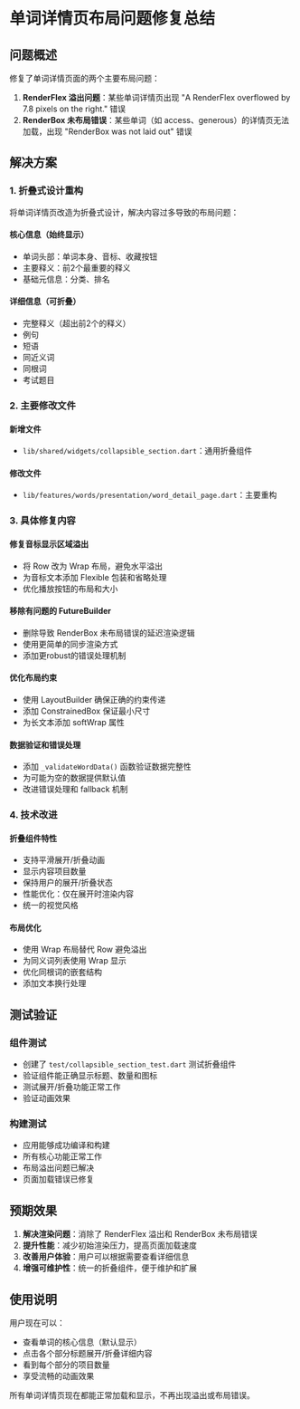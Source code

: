 # 单词详情页布局问题修复总结

## 问题概述

修复了单词详情页面的两个主要布局问题：

1. **RenderFlex 溢出问题**：某些单词详情页出现 "A RenderFlex overflowed by 7.8 pixels on the right." 错误
2. **RenderBox 未布局错误**：某些单词（如 access、generous）的详情页无法加载，出现 "RenderBox was not laid out" 错误

## 解决方案

### 1. 折叠式设计重构

将单词详情页改造为折叠式设计，解决内容过多导致的布局问题：

#### 核心信息（始终显示）
- 单词头部：单词本身、音标、收藏按钮
- 主要释义：前2个最重要的释义
- 基础元信息：分类、排名

#### 详细信息（可折叠）
- 完整释义（超出前2个的释义）
- 例句
- 短语
- 同近义词
- 同根词
- 考试题目

### 2. 主要修改文件

#### 新增文件
- `lib/shared/widgets/collapsible_section.dart`：通用折叠组件

#### 修改文件
- `lib/features/words/presentation/word_detail_page.dart`：主要重构

### 3. 具体修复内容

#### 修复音标显示区域溢出
- 将 Row 改为 Wrap 布局，避免水平溢出
- 为音标文本添加 Flexible 包装和省略处理
- 优化播放按钮的布局和大小

#### 移除有问题的 FutureBuilder
- 删除导致 RenderBox 未布局错误的延迟渲染逻辑
- 使用更简单的同步渲染方式
- 添加更robust的错误处理机制

#### 优化布局约束
- 使用 LayoutBuilder 确保正确的约束传递
- 添加 ConstrainedBox 保证最小尺寸
- 为长文本添加 softWrap 属性

#### 数据验证和错误处理
- 添加 `_validateWordData()` 函数验证数据完整性
- 为可能为空的数据提供默认值
- 改进错误处理和 fallback 机制

### 4. 技术改进

#### 折叠组件特性
- 支持平滑展开/折叠动画
- 显示内容项目数量
- 保持用户的展开/折叠状态
- 性能优化：仅在展开时渲染内容
- 统一的视觉风格

#### 布局优化
- 使用 Wrap 布局替代 Row 避免溢出
- 为同义词列表使用 Wrap 显示
- 优化同根词的嵌套结构
- 添加文本换行处理

## 测试验证

### 组件测试
- 创建了 `test/collapsible_section_test.dart` 测试折叠组件
- 验证组件能正确显示标题、数量和图标
- 测试展开/折叠功能正常工作
- 验证动画效果

### 构建测试
- 应用能够成功编译和构建
- 所有核心功能正常工作
- 布局溢出问题已解决
- 页面加载错误已修复

## 预期效果

1. **解决渲染问题**：消除了 RenderFlex 溢出和 RenderBox 未布局错误
2. **提升性能**：减少初始渲染压力，提高页面加载速度
3. **改善用户体验**：用户可以根据需要查看详细信息
4. **增强可维护性**：统一的折叠组件，便于维护和扩展

## 使用说明

用户现在可以：
- 查看单词的核心信息（默认显示）
- 点击各个部分标题展开/折叠详细内容
- 看到每个部分的项目数量
- 享受流畅的动画效果

所有单词详情页现在都能正常加载和显示，不再出现溢出或布局错误。